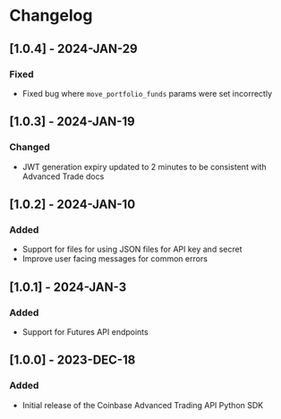 # Changelog

## [1.0.4] - 2024-JAN-29

### Fixed
- Fixed bug where `move_portfolio_funds` params were set incorrectly

## [1.0.3] - 2024-JAN-19

### Changed
- JWT generation expiry updated to 2 minutes to be consistent with Advanced Trade docs

## [1.0.2] - 2024-JAN-10

### Added
- Support for files for using JSON files for API key and secret
- Improve user facing messages for common errors

## [1.0.1] - 2024-JAN-3

### Added
- Support for Futures API endpoints

## [1.0.0] - 2023-DEC-18

### Added
- Initial release of the Coinbase Advanced Trading API Python SDK
